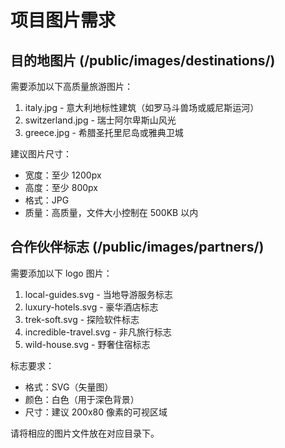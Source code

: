 # 项目图片需求

## 目的地图片 (/public/images/destinations/)

需要添加以下高质量旅游图片：

1. italy.jpg - 意大利地标性建筑（如罗马斗兽场或威尼斯运河）
2. switzerland.jpg - 瑞士阿尔卑斯山风光
3. greece.jpg - 希腊圣托里尼岛或雅典卫城

建议图片尺寸：
- 宽度：至少 1200px
- 高度：至少 800px
- 格式：JPG
- 质量：高质量，文件大小控制在 500KB 以内

## 合作伙伴标志 (/public/images/partners/)

需要添加以下 logo 图片：

1. local-guides.svg - 当地导游服务标志
2. luxury-hotels.svg - 豪华酒店标志
3. trek-soft.svg - 探险软件标志
4. incredible-travel.svg - 非凡旅行标志
5. wild-house.svg - 野奢住宿标志

标志要求：
- 格式：SVG（矢量图）
- 颜色：白色（用于深色背景）
- 尺寸：建议 200x80 像素的可视区域

请将相应的图片文件放在对应目录下。 